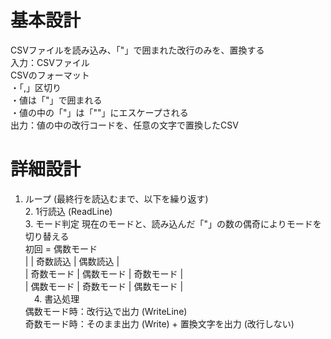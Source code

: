 # 基本設計  
  CSVファイルを読み込み、「"」で囲まれた改行のみを、置換する  
  入力：CSVファイル  
    CSVのフォーマット    
    ・「,」区切り  
    ・値は「"」で囲まれる  
    ・値の中の「"」は「""」にエスケープされる  
  出力：値の中の改行コードを、任意の文字で置換したCSV  

# 詳細設計  
  1. ループ (最終行を読込むまで、以下を繰り返す)  
    2. 1行読込 (ReadLine)  
    3. モード判定
       現在のモードと、読み込んだ「"」の数の偶奇によりモードを切り替える  
       初回 = 偶数モード  
        |  | 奇数読込 | 偶数読込 |     
        | 奇数モード | 偶数モード | 奇数モード |          
        | 偶数モード | 奇数モード | 偶数モード |   
  　4. 書込処理  
      偶数モード時：改行込で出力 (WriteLine)  
      奇数モード時：そのまま出力 (Write) + 置換文字を出力 (改行しない)  
